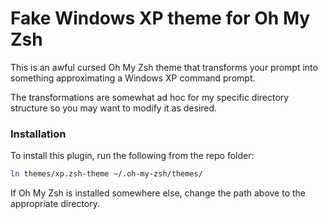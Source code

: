 # Fake Windows XP theme for Oh My Zsh

This is an awful cursed Oh My Zsh theme that transforms your prompt into something approximating a Windows XP command prompt.

The transformations are somewhat ad hoc for my specific directory structure so you may want to modify it as desired.

### Installation

To install this plugin, run the following from the repo folder:

```sh
ln themes/xp.zsh-theme ~/.oh-my-zsh/themes/
```

If Oh My Zsh is installed somewhere else, change the path above to the appropriate directory.
